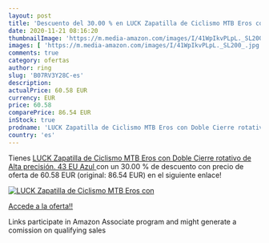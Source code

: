 ```yaml
---
layout: post
title: 'Descuento del 30.00 % en LUCK Zapatilla de Ciclismo MTB Eros con '
date: 2020-11-21 08:16:20
thumbnailImage: 'https://m.media-amazon.com/images/I/41WpIkvPLpL._SL200_.jpg'
images: [ 'https://m.media-amazon.com/images/I/41WpIkvPLpL._SL200_.jpg' ]
comments: true
category: ofertas
author: ring
slug: 'B07RV3Y28C-es'
description:
actualPrice: 60.58 EUR
currency: EUR
price: 60.58
comparePrice: 86.54 EUR
inStock: true
prodname: 'LUCK Zapatilla de Ciclismo MTB Eros con Doble Cierre rotativo de Alta precisión.  43 EU  Azul '
country: 'es'
---
```


Tienes [LUCK Zapatilla de Ciclismo MTB Eros con Doble Cierre rotativo de Alta precisión.  43 EU  Azul ](https://www.amazon.es/dp/B07RV3Y28C/?tag=tolees-21) con un 30.00 % de descuento con precio de oferta de 60.58 EUR (original: 86.54 EUR) en el siguiente enlace!

[![LUCK Zapatilla de Ciclismo MTB Eros con ](https://m.media-amazon.com/images/I/41WpIkvPLpL._SL200_.jpg)](https://www.amazon.es/dp/B07RV3Y28C/?tag=tolees-21)

[Accede a la oferta!!](https://www.amazon.es/dp/B07RV3Y28C/?tag=tolees-21)

Links participate in Amazon Associate program and might generate a comission on qualifying sales


